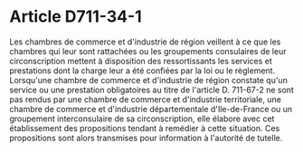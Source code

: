 # Article D711-34-1

Les chambres de commerce et d'industrie de région veillent à ce que les chambres qui leur sont rattachées ou les groupements consulaires de leur circonscription mettent à disposition des ressortissants les services et prestations dont la charge leur a été confiées par la loi ou le règlement. Lorsqu'une chambre de commerce et d'industrie de région constate qu'un service ou une prestation obligatoires au titre de l'article D. 711-67-2 ne sont pas rendus par une chambre de commerce et d'industrie territoriale, une chambre de commerce et d'industrie départementale d'Ile-de-France ou un groupement interconsulaire de sa circonscription, elle élabore avec cet établissement des propositions tendant à remédier à cette situation. Ces propositions sont alors transmises pour information à l'autorité de tutelle.
